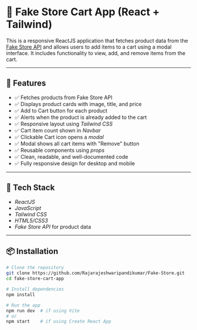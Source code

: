 # 🛒 Fake Store Cart App (React + Tailwind)

This is a responsive ReactJS application that fetches product data from the [Fake Store API](https://fakestoreapi.com/) and allows users to add items to a cart using a modal interface. It includes functionality to view, add, and remove items from the cart.

---

## 🚀 Features

- ✅ Fetches products from Fake Store API
- ✅ Displays product cards with image, title, and price
- ✅ Add to Cart button for each product
- ✅ Alerts when the product is already added to the cart
- ✅ Responsive layout using *Tailwind CSS*
- ✅ Cart item count shown in *Navbar*
- ✅ Clickable Cart icon opens a *modal*
- ✅ Modal shows all cart items with "Remove" button
- ✅ Reusable components using *props*
- ✅ Clean, readable, and well-documented code
- ✅ Fully responsive design for desktop and mobile

---

## 🧪 Tech Stack

- *ReactJS*
- *JavaScript*
- *Tailwind CSS*
- *HTML5/CSS3*
- *Fake Store API* for product data

---

## 📦 Installation

```bash
# Clone the repository
git clone https://github.com/Rajarajeshwaripandikumar/Fake-Store.git
cd fake-store-cart-app

# Install dependencies
npm install

# Run the app
npm run dev  # if using Vite
# or
npm start    # if using Create React App
